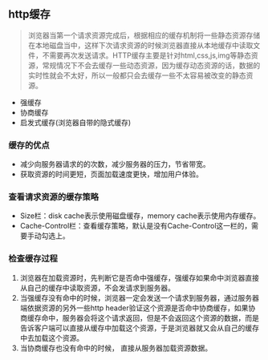 ## http缓存
> 浏览器当第一个请求资源完成后，根据相应的缓存机制将一些静态资源存储在本地磁盘当中，这样下次请求资源的时候浏览器直接从本地缓存中读取文件，不需要再次发送请求。HTTP缓存主要是针对html,css,js,img等静态资源，常规情况下不会去缓存一些动态资源，因为缓存动态资源的话，数据的实时性就会不太好，所以一般都只会去缓存一些不太容易被改变的静态资源。

- 强缓存
- 协商缓存
- 启发式缓存(浏览器自带的隐式缓存)
### 缓存的优点
- 减少向服务器请求的的次数，减少服务器的压力，节省带宽。
- 获取资源的时间更短，页面加载速度更快，增加用户体验。
### 查看请求资源的缓存策略
- Size栏：disk cache表示使用磁盘缓存，memory cache表示使用内存缓存。
- Cache-Control栏：查看缓存策略，默认是没有Cache-Control这一栏的，需要手动勾选上。
### 检查缓存过程
1. 浏览器在加载资源时，先判断它是否命中强缓存，强缓存如果命中浏览器直接从自己的缓存中读取资源，不会发请求到服务器。
2. 当强缓存没有命中的时候，浏览器一定会发送一个请求到服务器，通过服务器端依据资源的另外一些http header验证这个资源是否命中协商缓存，如果协商缓存命中，服务器会将这个请求返回，但是不会返回这个资源的数据，而是告诉客户端可以直接从缓存中加载这个资源，于是浏览器就又会从自己的缓存中去加载这个资源。
3. 当协商缓存也没有命中的时候，
直接从服务器加载资源数据。